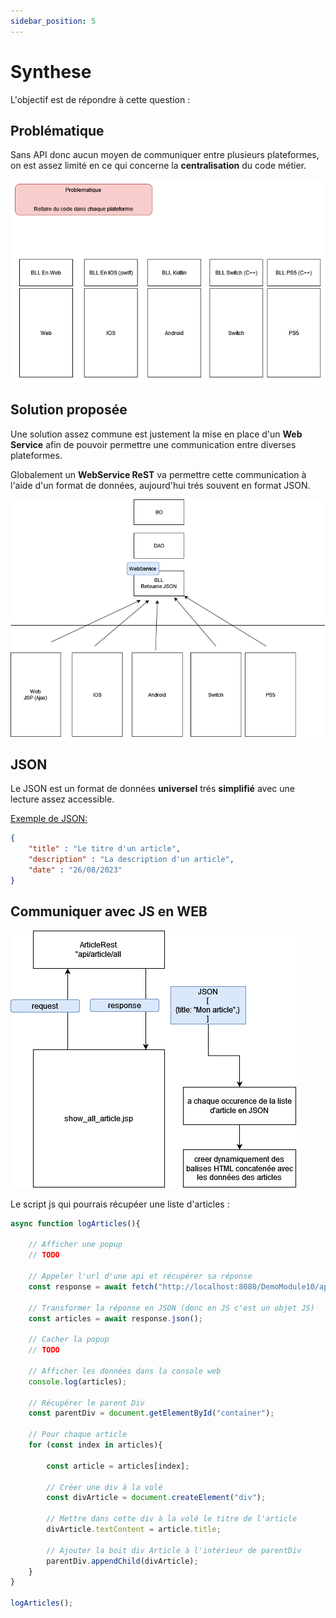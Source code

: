 ```yaml
---
sidebar_position: 5
---
```


# Synthese

L'objectif est de répondre à cette question :

## Problématique

Sans API donc aucun moyen de communiquer entre plusieurs plateformes, on est assez limité en ce qui concerne la **centralisation** du code métier.

![Persistence file location](img/diagram_archi_1_problem.png)

## Solution proposée

Une solution assez commune est justement la mise en place d'un **Web Service** afin de pouvoir permettre une communication entre diverses plateformes.

Globalement un **WebService ReST** va permettre cette communication à l'aide d'un format de données, aujourd'hui trés souvent en format JSON.

![Solution](img/diagram_archi_1_soluce.png)

## JSON

Le JSON est un format de données **universel** trés **simplifié** avec une lecture assez accessible.

<u>Exemple de JSON:</u>

```json
{
    "title" : "Le titre d'un article",
    "description" : "La description d'un article",
    "date" : "26/08/2023"
}
```

## Communiquer avec JS en WEB

![Processus](img/diagram_web_js_fetch.png)


Le script js qui pourrais récupéer une liste d'articles :

```js
async function logArticles(){
	
	// Afficher une popup
	// TODO
	
	// Appeler l'url d'une api et récupérer sa réponse
	const response = await fetch("http://localhost:8080/DemoModule10/api/article/all" , { method: "GET"});

	// Transformer la réponse en JSON (donc en JS c'est un objet JS)
	const articles = await response.json();

	// Cacher la popup
	// TODO
	
	// Afficher les données dans la console web
	console.log(articles);
	
	// Récupérer le parent Div
	const parentDiv = document.getElementById("container");
	
	// Pour chaque article
	for (const index in articles){
		
		const article = articles[index];
		
		// Créer une div à la volé
		const divArticle = document.createElement("div");
		
		// Mettre dans cette div à la volé le titre de l'article
		divArticle.textContent = article.title;
		
		// Ajouter la boit div Article à l'intérieur de parentDiv
		parentDiv.appendChild(divArticle);
	}
}

logArticles();
```